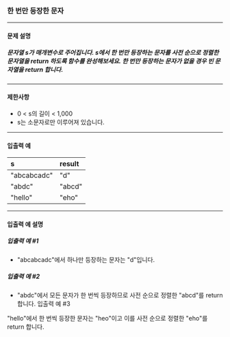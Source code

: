 ### 한 번만 등장한 문자

***

#### 문제 설명
##### 문자열 s가 매개변수로 주어집니다. s에서 한 번만 등장하는 문자를 사전 순으로 정렬한 문자열을 return 하도록 함수를 완성해보세요. 한 번만 등장하는 문자가 없을 경우 빈 문자열을 return 합니다.

***

#### 제한사항
* 0 < s의 길이 < 1,000
* s는 소문자로만 이루어져 있습니다.

***

#### 입출력 예
s	        |result|
|:--        |:--
"abcabcadc"	|"d"   |
"abdc"	    |"abcd"|
"hello"	    |"eho" |

***

#### 입출력 예 설명
##### 입출력 예 #1
* "abcabcadc"에서 하나만 등장하는 문자는 "d"입니다.

##### 입출력 예 #2
* "abdc"에서 모든 문자가 한 번씩 등장하므로 사전 순으로 정렬한 "abcd"를 return 합니다.
입출력 예 #3

"hello"에서 한 번씩 등장한 문자는 "heo"이고 이를 사전 순으로 정렬한 "eho"를 return 합니다.